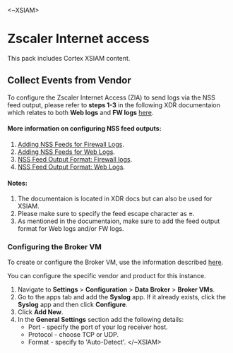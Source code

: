 <~XSIAM>
# Zscaler Internet access
This pack includes Cortex XSIAM content.


## Collect Events from Vendor

To configure the Zscaler Internet Access (ZIA) to send logs via the NSS feed output, please refer to **steps 1-3** in the following XDR documentaion which relates to both **Web logs** and **FW logs** [here](https://docs-cortex.paloaltonetworks.com/r/Cortex-XDR/Cortex-XDR-Pro-Administrator-Guide/Ingest-Logs-from-Zscaler-Internet-Access).

#### More information on configuring NSS feed outputs:    
1. [Adding NSS Feeds for Firewall Logs](https://help.zscaler.com/zia/adding-nss-feeds-firewall-logs).
2. [Adding NSS Feeds for Web Logs](https://help.zscaler.com/zia/adding-nss-feeds-web-logs).
2. [NSS Feed Output Format: Firewall logs](https://help.zscaler.com/zia/nss-feed-output-format-firewall-logs).
4. [NSS Feed Output Format: Web Logs](https://help.zscaler.com/zia/nss-feed-output-format-web-logs).                                                                                                       


#### Notes:                        
1. The documentaion is located in XDR docs but can also be used for XSIAM.
2. Please make sure to specify the feed escape character as **=**.
3. As mentioned in the documentaion, make sure to add the feed output format for Web logs and/or FW logs.



### Configuring the Broker VM
To create or configure the Broker VM, use the information described [here](https://docs-cortex.paloaltonetworks.com/r/Cortex-XDR/Cortex-XDR-Pro-Administrator-Guide/Configure-the-Broker-VM).

You can configure the specific vendor and product for this instance.

1. Navigate to **Settings** > **Configuration** > **Data Broker** > **Broker VMs**. 
2. Go to the apps tab and add the **Syslog** app. If it already exists, click the **Syslog** app and then click **Configure**.
3. Click **Add New**.
4. In the **General Settings** section add the following details:
   * Port - specify the port of your log receiver host.
   * Protocol - choose TCP or UDP.
   * Format - specify to 'Auto-Detect'.
</~XSIAM>